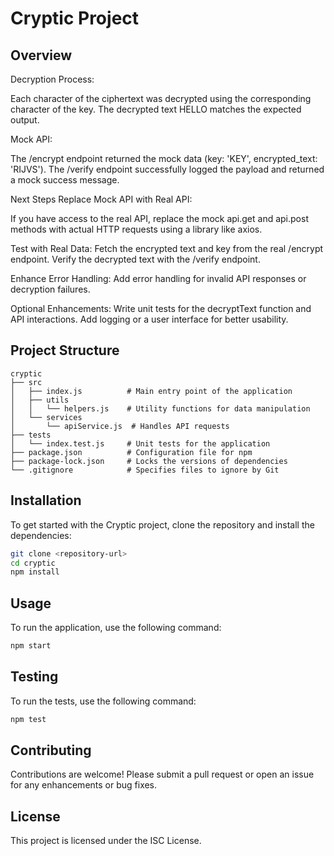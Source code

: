 # Cryptic Project

## Overview

Decryption Process:

Each character of the ciphertext was decrypted using the corresponding character of the key.
The decrypted text HELLO matches the expected output.

Mock API:

The /encrypt endpoint returned the mock data (key: 'KEY', encrypted_text: 'RIJVS').
The /verify endpoint successfully logged the payload and returned a mock success message.

Next Steps
Replace Mock API with Real API:

If you have access to the real API, replace the mock api.get and api.post methods with actual HTTP requests using a library like axios.

Test with Real Data:
Fetch the encrypted text and key from the real /encrypt endpoint.
Verify the decrypted text with the /verify endpoint.

Enhance Error Handling:
Add error handling for invalid API responses or decryption failures.

Optional Enhancements:
Write unit tests for the decryptText function and API interactions.
Add logging or a user interface for better usability.

## Project Structure
```
cryptic
├── src
│   ├── index.js          # Main entry point of the application
│   ├── utils
│   │   └── helpers.js    # Utility functions for data manipulation
│   └── services
│       └── apiService.js  # Handles API requests
├── tests
│   └── index.test.js     # Unit tests for the application
├── package.json          # Configuration file for npm
├── package-lock.json     # Locks the versions of dependencies
└── .gitignore            # Specifies files to ignore by Git
```

## Installation
To get started with the Cryptic project, clone the repository and install the dependencies:

```bash
git clone <repository-url>
cd cryptic
npm install
```

## Usage
To run the application, use the following command:

```bash
npm start
```

## Testing
To run the tests, use the following command:

```bash
npm test
```

## Contributing
Contributions are welcome! Please submit a pull request or open an issue for any enhancements or bug fixes.

## License
This project is licensed under the ISC License.
